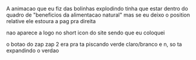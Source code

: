 A animacao que eu fiz das bolinhas explodindo tinha que estar dentro do quadro de "beneficios da alimentacao natural" mas se eu deixo o position relative ele estoura a pag pra direita

nao aparece a logo no short icon do site sendo que eu coloquei 

o botao do zap zap 2 era pra ta piscando verde claro/branco e n, so ta expandindo o verdao 